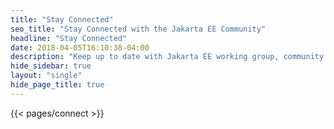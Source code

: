 ```yaml
---
title: "Stay Connected"
seo_title: "Stay Connected with the Jakarta EE Community"
headline: "Stay Connected"
date: 2018-04-05T16:10:38-04:00
description: "Keep up to date with Jakarta EE working group, community news and announcements. Connect with us via Slack, join our monthly calls, or find us on social media."
hide_sidebar: true
layout: "single"
hide_page_title: true
---
```


{{< pages/connect >}}
